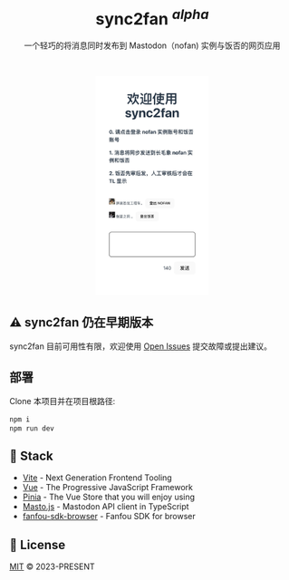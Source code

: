 <h1 align="center"/>sync2fan <sup><em>alpha</em></sup></h1>

<p align="center">
一个轻巧的将消息同时发布到 Mastodon（nofan) 实例与饭否的网页应用
</p>

<br/>

<p align="center">
  <a href="https://sync2fan.nofan.xyz/" target="_blank" rel="noopener noreferrer" >
    <img src="./public/screenshot.jpg" alt="sync2fan screenshot" width="200" height="auto">
  </a>
</p>

## ⚠️ sync2fan 仍在早期版本

sync2fan 目前可用性有限，欢迎使用 [Open Issues](https://github.com/twoheartliu/sync2fan/issues) 提交故障或提出建议。

## 部署

Clone 本项目并在项目根路径:

```
npm i
npm run dev
```

## 🦄 Stack

- [Vite](https://vitejs.dev/) - Next Generation Frontend Tooling
- [Vue](https://vuejs.org/) - The Progressive JavaScript Framework
- [Pinia](https://pinia.vuejs.org/) - The Vue Store that you will enjoy using
- [Masto.js](https://neet.github.io/masto.js) - Mastodon API client in TypeScript
- [fanfou-sdk-browser](https://github.com/fanfoujs/fanfou-sdk-browser) - Fanfou SDK for browser

## 📄 License

[MIT](./LICENSE) &copy; 2023-PRESENT
